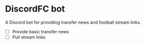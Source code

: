 # DiscordFC bot

A Discord bot for providing transfer news and football stream links.
- [ ] Provide basic transfer news
- [ ] Pull stream links

